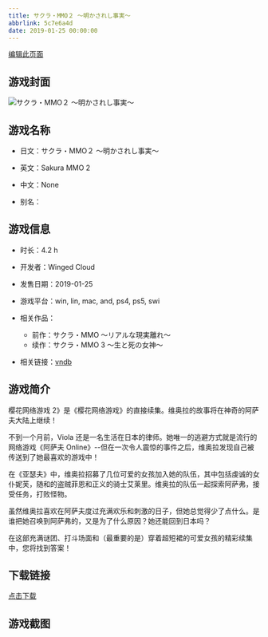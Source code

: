 ```yaml
---
title: サクラ・MMO２ ～明かされし事実～
abbrlink: 5c7e6a4d
date: 2019-01-25 00:00:00
---
```

[编辑此页面](https://github.com/ACG-3/ADV3-source/blob/main/source/_posts/%E3%82%B5%E3%82%AF%E3%83%A9%E3%83%BBMMO%EF%BC%92%20%EF%BD%9E%E6%98%8E%E3%81%8B%E3%81%95%E3%82%8C%E3%81%97%E4%BA%8B%E5%AE%9F%EF%BD%9E.md)

## 游戏封面

![サクラ・MMO２ ～明かされし事実～](https://pan.timero.xyz/d/onedrive/img_lib_001/%E3%82%B5%E3%82%AF%E3%83%A9%E3%83%BBMMO%EF%BC%92%20%EF%BD%9E%E6%98%8E%E3%81%8B%E3%81%95%E3%82%8C%E3%81%97%E4%BA%8B%E5%AE%9F%EF%BD%9E_cover.avif)


## 游戏名称

- 日文：サクラ・MMO２ ～明かされし事実～
- 英文：Sakura MMO 2
- 中文：None

- 别名：


## 游戏信息

- 时长：4.2 h
- 开发者：Winged Cloud
- 发售日期：2019-01-25
- 游戏平台：win, lin, mac, and, ps4, ps5, swi
- 相关作品：
   - 前作：サクラ・MMO ～リアルな現実離れ～
   - 续作：サクラ・MMO 3 ～生と死の女神～

- 相关链接：[vndb](https://vndb.org/v24823)


## 游戏简介

樱花网络游戏 2》是《樱花网络游戏》的直接续集。维奥拉的故事将在神奇的阿萨夫大陆上继续！

不到一个月前，Viola 还是一名生活在日本的律师。她唯一的逃避方式就是流行的网络游戏《阿萨夫 Online》--但在一次令人震惊的事件之后，维奥拉发现自己被传送到了她最喜欢的游戏中！

在《亚瑟夫》中，维奥拉招募了几位可爱的女孩加入她的队伍，其中包括虔诚的女仆妮芙，随和的盗贼菲恩和正义的骑士艾莱里。维奥拉的队伍一起探索阿萨弗，接受任务，打败怪物。

虽然维奥拉喜欢在阿萨夫度过充满欢乐和刺激的日子，但她总觉得少了点什么。是谁把她召唤到阿萨弗的，又是为了什么原因？她还能回到日本吗？

在这部充满谜团、打斗场面和（最重要的是）穿着超短裙的可爱女孩的精彩续集中，您将找到答案！




## 下载链接

[点击下载](https://pan.timero.xyz/onedrive/adv_lib_001/%E3%82%B5%E3%82%AF%E3%83%A9%E3%83%BBMMO%EF%BC%92%20%EF%BD%9E%E6%98%8E%E3%81%8B%E3%81%95%E3%82%8C%E3%81%97%E4%BA%8B%E5%AE%9F%EF%BD%9E)


## 游戏截图


